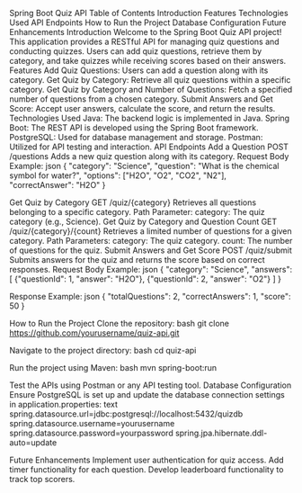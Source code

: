 Spring Boot Quiz API
Table of Contents
Introduction
Features
Technologies Used
API Endpoints
How to Run the Project
Database Configuration
Future Enhancements
Introduction
Welcome to the Spring Boot Quiz API project! This application provides a RESTful API for managing quiz questions and conducting quizzes. Users can add quiz questions, retrieve them by category, and take quizzes while receiving scores based on their answers.
Features
Add Quiz Questions: Users can add a question along with its category.
Get Quiz by Category: Retrieve all quiz questions within a specific category.
Get Quiz by Category and Number of Questions: Fetch a specified number of questions from a chosen category.
Submit Answers and Get Score: Accept user answers, calculate the score, and return the results.
Technologies Used
Java: The backend logic is implemented in Java.
Spring Boot: The REST API is developed using the Spring Boot framework.
PostgreSQL: Used for database management and storage.
Postman: Utilized for API testing and interaction.
API Endpoints
Add a Question
POST /questions
Adds a new quiz question along with its category.
Request Body Example:
json
{
  "category": "Science",
  "question": "What is the chemical symbol for water?",
  "options": ["H2O", "O2", "CO2", "N2"],
  "correctAnswer": "H2O"
}

Get Quiz by Category
GET /quiz/{category}
Retrieves all questions belonging to a specific category.
Path Parameter:
category: The quiz category (e.g., Science).
Get Quiz by Category and Question Count
GET /quiz/{category}/{count}
Retrieves a limited number of questions for a given category.
Path Parameters:
category: The quiz category.
count: The number of questions for the quiz.
Submit Answers and Get Score
POST /quiz/submit
Submits answers for the quiz and returns the score based on correct responses.
Request Body Example:
json
{
  "category": "Science",
  "answers": [
    {"questionId": 1, "answer": "H2O"},
    {"questionId": 2, "answer": "O2"}
  ]
}

Response Example:
json
{
  "totalQuestions": 2,
  "correctAnswers": 1,
  "score": 50
}

How to Run the Project
Clone the repository:
bash
git clone https://github.com/yourusername/quiz-api.git

Navigate to the project directory:
bash
cd quiz-api

Run the project using Maven:
bash
mvn spring-boot:run

Test the APIs using Postman or any API testing tool.
Database Configuration
Ensure PostgreSQL is set up and update the database connection settings in application.properties:
text
spring.datasource.url=jdbc:postgresql://localhost:5432/quizdb
spring.datasource.username=yourusername
spring.datasource.password=yourpassword
spring.jpa.hibernate.ddl-auto=update

Future Enhancements
Implement user authentication for quiz access.
Add timer functionality for each question.
Develop leaderboard functionality to track top scorers.
